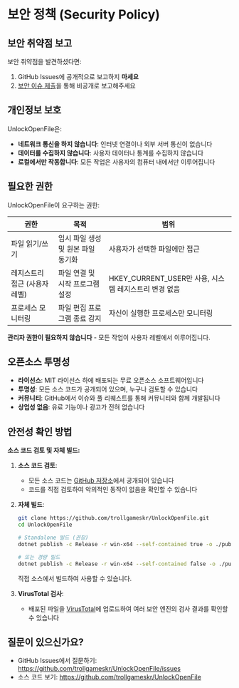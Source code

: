 # 보안 정책 (Security Policy)

## 보안 취약점 보고

보안 취약점을 발견하셨다면:
1. GitHub Issues에 공개적으로 보고하지 **마세요**
2. [보안 이슈 제출](https://github.com/trollgameskr/UnlockOpenFile/security/advisories/new)을 통해 비공개로 보고해주세요

## 개인정보 보호

UnlockOpenFile은:
- **네트워크 통신을 하지 않습니다**: 인터넷 연결이나 외부 서버 통신이 없습니다
- **데이터를 수집하지 않습니다**: 사용자 데이터나 통계를 수집하지 않습니다
- **로컬에서만 작동합니다**: 모든 작업은 사용자의 컴퓨터 내에서만 이루어집니다

## 필요한 권한

UnlockOpenFile이 요구하는 권한:

| 권한 | 목적 | 범위 |
|------|------|------|
| 파일 읽기/쓰기 | 임시 파일 생성 및 원본 파일 동기화 | 사용자가 선택한 파일에만 접근 |
| 레지스트리 접근 (사용자 레벨) | 파일 연결 및 시작 프로그램 설정 | HKEY_CURRENT_USER만 사용, 시스템 레지스트리 변경 없음 |
| 프로세스 모니터링 | 파일 편집 프로그램 종료 감지 | 자신이 실행한 프로세스만 모니터링 |

**관리자 권한이 필요하지 않습니다** - 모든 작업이 사용자 레벨에서 이루어집니다.

## 오픈소스 투명성

- **라이선스**: MIT 라이선스 하에 배포되는 무료 오픈소스 소프트웨어입니다
- **투명성**: 모든 소스 코드가 공개되어 있으며, 누구나 검토할 수 있습니다
- **커뮤니티**: GitHub에서 이슈와 풀 리퀘스트를 통해 커뮤니티와 함께 개발됩니다
- **상업성 없음**: 유료 기능이나 광고가 전혀 없습니다

## 안전성 확인 방법

**소스 코드 검토 및 자체 빌드:**

1. **소스 코드 검토**: 
   - 모든 소스 코드는 [GitHub 저장소](https://github.com/trollgameskr/UnlockOpenFile)에서 공개되어 있습니다
   - 코드를 직접 검토하여 악의적인 동작이 없음을 확인할 수 있습니다

2. **자체 빌드**:
   ```bash
   git clone https://github.com/trollgameskr/UnlockOpenFile.git
   cd UnlockOpenFile
   
   # Standalone 빌드 (권장)
   dotnet publish -c Release -r win-x64 --self-contained true -o ./publish-standalone
   
   # 또는 경량 빌드
   dotnet publish -c Release -r win-x64 --self-contained false -o ./publish
   ```
   직접 소스에서 빌드하여 사용할 수 있습니다.

3. **VirusTotal 검사**:
   - 배포된 파일을 [VirusTotal](https://www.virustotal.com)에 업로드하여 여러 보안 엔진의 검사 결과를 확인할 수 있습니다

## 질문이 있으신가요?

- GitHub Issues에서 질문하기: https://github.com/trollgameskr/UnlockOpenFile/issues
- 소스 코드 보기: https://github.com/trollgameskr/UnlockOpenFile
